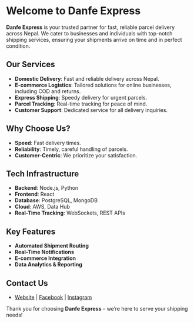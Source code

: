 # Welcome to Danfe Express

**Danfe Express** is your trusted partner for fast, reliable parcel delivery across Nepal. We cater to businesses and individuals with top-notch shipping services, ensuring your shipments arrive on time and in perfect condition.

## Our Services
- **Domestic Delivery**: Fast and reliable delivery across Nepal.
- **E-commerce Logistics**: Tailored solutions for online businesses, including COD and returns.
- **Express Shipping**: Speedy delivery for urgent parcels.
- **Parcel Tracking**: Real-time tracking for peace of mind.
- **Customer Support**: Dedicated service for all delivery inquiries.

## Why Choose Us?
- **Speed**: Fast delivery times.
- **Reliability**: Timely, careful handling of parcels.
- **Customer-Centric**: We prioritize your satisfaction.

## Tech Infrastructure
- **Backend**: Node.js, Python
- **Frontend**: React
- **Database**: PostgreSQL, MongoDB
- **Cloud**: AWS, Data Hub
- **Real-Time Tracking**: WebSockets, REST APIs

## Key Features
- **Automated Shipment Routing**
- **Real-Time Notifications**
- **E-commerce Integration**
- **Data Analytics & Reporting**

## Contact Us
- [Website](https://danfe.com.np/) | [Facebook](https://www.facebook.com/danfexpress/) | [Instagram](https://www.instagram.com/danfexpress/)

Thank you for choosing **Danfe Express** – we’re here to serve your shipping needs!
